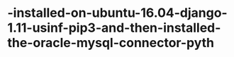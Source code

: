 # -installed-on-ubuntu-16.04-django-1.11-usinf-pip3-and-then-installed-the-oracle-mysql-connector-pyth